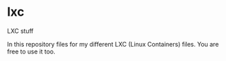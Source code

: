 lxc
===

LXC stuff

In this repository files for my different LXC (Linux Containers) files. You are free to use it too.
